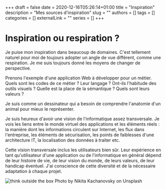 +++ 
draft = false
date = 2020-12-16T05:26:14+01:00
title = "Inspiration"
description = "Mes sources d'inspiration"
slug = ""
authors = []
tags = []
categories = []
externalLink = ""
series = []
+++

# Inspiration ou respiration ?

Je puise mon inspiration dans beaucoup de domaines. C'est tellement naturel pour moi de toujours adopter un angle de vue différent, comme une respiration. Je me suis toujours donné les moyens de changer de perspective.

Prenons l'exemple d'une application Web à développer pour un métier. Quels sont les codes de ce métier ? Leur langage ? Ont-ils l'habitude des outils visuels ? Quelle est la place de la sémantique ? Quels sont leurs valeurs ?

Je suis comme un dessinateur qui a besoin de comprendre l'anatomie d'un animal pour mieux le représenter.

Je suis heureux d'avoir une vision de l'informatique assez transversale. Je vois les liens entre le monde virtuel des applications et les éléments réels : la manière dont les informations circulent sur Internet, les flux dans l'entreprise, les éléments de sécurisation, les points de faiblesses d'une architecture IT, la localisation des données à traiter etc.

Cette vision transversale inclus les utilisateurs bien sûr. Leur expérience en tant qu'utilisateur d'une application ou de l'informatique en général dépend de leur histoire de vie, de leur vision du monde, de leurs valeurs, de leur handicap éventuel. J'ai conscience de cette diversité et de la nécessaire adaptation à chaque projet.

![think outside the box](/images/nikita-kachanovsky-bLY5JqP_Ldw-unsplash.jpg)
Photo by Nikita Kachanovsky on Unsplash